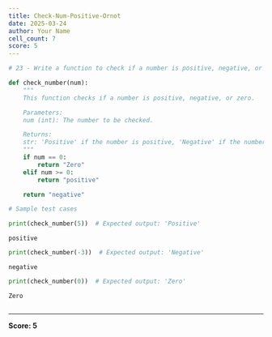 ```yaml
---
title: Check-Num-Positive-Ornot
date: 2025-03-24
author: Your Name
cell_count: 7
score: 5
---
```


```python
# 23 - Write a function to check if a number is positive, negative, or zero.
```


```python
def check_number(num):
    """
    This function checks if a number is positive, negative, or zero.

    Parameters:
    num (int): The number to be checked.

    Returns:
    str: 'Positive' if the number is positive, 'Negative' if the number is negative, 'Zero' if the number is zero.
    """
    if num == 0:
        return "Zero"
    elif num >= 0:
        return "positive"

    return "negative"
```


```python
# Sample test cases
```


```python
print(check_number(5))  # Expected output: 'Positive'
```

    positive



```python
print(check_number(-3))  # Expected output: 'Negative'
```

    negative



```python
print(check_number(0))  # Expected output: 'Zero'
```

    Zero



```python

```


---
**Score: 5**
